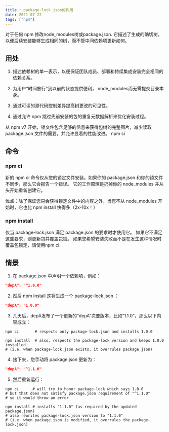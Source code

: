 ```yaml
---
title : package-lock.json的作用
date: 2021-07-22
tags: ["npm"]
---
```


对于任何 npm 修改node_modules树或package.json. 它描述了生成的确切树，以便后续安装能够生成相同的树，而不管中间依赖项更新如何。
<!--more-->

## 用处

1. 描述依赖树的单一表示，以便保证团队成员、部署和持续集成安装完全相同的依赖关系。

2. 为用户“时间旅行”到以前的状态提供便利， node_modules而无需提交目录本身。

3. 通过可读的源代码控制差异提高树更改的可见性。

5. 通过允许 npm 跳过先前安装的包的重复元数据解析来优化安装过程。

从 npm v7 开始，锁文件包含足够的信息来获得包树的完整图片，减少读取package.json 文件的需要，并允许显着的性能改进。
npm ci

## 命令

### npm ci

新的 npm ci 命令仅从您的锁定文件安装。如果你的 package.json 和你的锁文件不同步，那么它会报告一个错误。
它的工作原理是扔掉你的 node_modules 并从头开始重新创建它。

优点：除了保证您只会获得锁定文件中的内容之外，当您不从 node_modules 开始时，它也比 npm install 快得多（2x-10x！）

### npm install
仅当 package-lock.json 满足 package.json 的要求时才使用它。
如果它不满足这些要求，则更新包并覆盖包锁。
如果您希望安装失败而不是在发生这种情况时覆盖包锁定，请使用npm ci.

## 情景
1. 在 package.json 中声明一个依赖项，例如：
```json
"depA": "^1.0.0"
```
2. 然后 npm install 这将生成一个 package-lock.json ：
```json
"depA": "1.0.0"
```
3. 几天后，depA发布了一个更新的“depA”次要版本，比如“1.1.0”，那么以下内容成立：
```shell
npm ci       # respects only package-lock.json and installs 1.0.0

npm install  # also, respects the package-lock version and keeps 1.0.0 installed
# (i.e. when package-lock.json exists, it overrules package.json)
```
4. 接下来，您手动将 package.json 更新为：

```json
"depA": "^1.1.0"
```

5. 然后重新运行：

```shell
npm ci      # will try to honor package-lock which says 1.0.0
# but that does not satisfy package.json requirement of "^1.1.0"
# so it would throw an error

npm install # installs "1.1.0" (as required by the updated package.json)
# also rewrites package-lock.json version to "1.1.0"
# (i.e. when package.json is modified, it overrules the package-lock.json)
```
